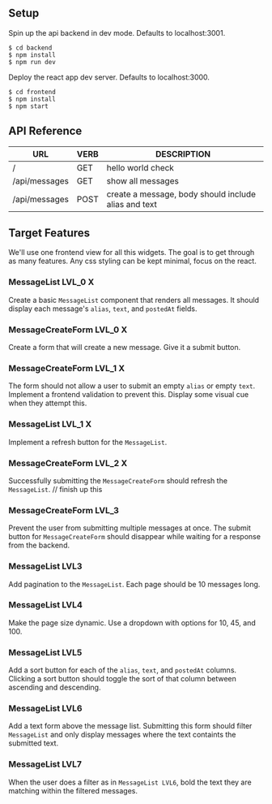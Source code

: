 ## Setup

Spin up the api backend in dev mode. Defaults to localhost:3001.

```
$ cd backend
$ npm install
$ npm run dev
```

Deploy the react app dev server. Defaults to localhost:3000.

```
$ cd frontend
$ npm install
$ npm start
```

## API Reference

| URL           | VERB | DESCRIPTION                                          |
| ------------- | ---- | ---------------------------------------------------- |
| /             | GET  | hello world check                                    |
| /api/messages | GET  | show all messages                                    |
| /api/messages | POST | create a message, body should include alias and text |

## Target Features

We'll use one frontend view for all this widgets. The goal is to get through as many features. Any
css styling can be kept minimal, focus on the react.

### MessageList LVL_0 X

Create a basic `MessageList` component that renders all messages. It should display each message's
`alias`, `text`, and `postedAt` fields.

### MessageCreateForm LVL_0 X

Create a form that will create a new message. Give it a submit button.

### MessageCreateForm LVL_1 X

The form should not allow a user to submit an empty `alias` or empty `text`. Implement a frontend
validation to prevent this. Display some visual cue when they attempt this.

### MessageList LVL_1 X

Implement a refresh button for the `MessageList`.

### MessageCreateForm LVL_2 X

Successfully submitting the `MessageCreateForm` should refresh the `MessageList`. // finish up this

### MessageCreateForm LVL_3

Prevent the user from submitting multiple messages at once. The submit button for
`MessageCreateForm` should disappear while waiting for a response from the backend.

### MessageList LVL3

Add pagination to the `MessageList`. Each page should be 10 messages long.

### MessageList LVL4

Make the page size dynamic. Use a dropdown with options for 10, 45, and 100.

### MessageList LVL5

Add a sort button for each of the `alias`, `text`, and `postedAt` columns. Clicking a sort button
should toggle the sort of that column between ascending and descending.

### MessageList LVL6

Add a text form above the message list. Submitting this form should filter `MessageList` and only
display messages where the text containts the submitted text.

### MessageList LVL7

When the user does a filter as in `MessageList LVL6`, bold the text they are matching within the
filtered messages.
